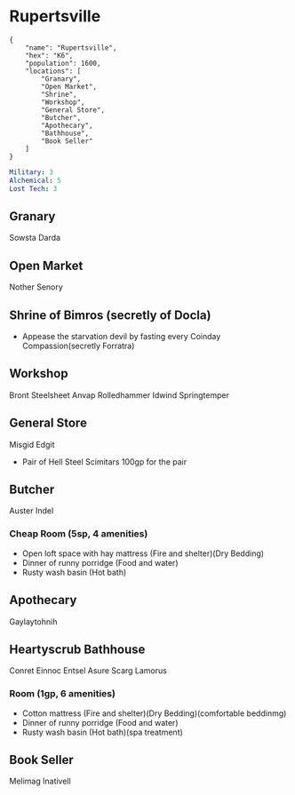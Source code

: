 # Rupertsville

```
{
    "name": "Rupertsville",
    "hex": "K6",
    "population": 1600,
    "locations": [
        "Granary",
        "Open Market",
        "Shrine",
        "Workshop",
        "General Store",
        "Butcher",
        "Apothecary",
        "Bathhouse",
        "Book Seller"
    ]
}
```
```yml
Military: 3
Alchemical: 5
Lost Tech: 3
```

## Granary
Sowsta Darda

## Open Market
Nother Senory

## Shrine of Bimros (secretly of Docla)
- Appease the starvation devil by fasting every Coinday
Compassion(secretly Forratra)

## Workshop
Bront Steelsheet
Anvap Rolledhammer
Idwind Springtemper

## General Store
Misgid Edgit
- Pair of Hell Steel Scimitars 100gp for the pair

## Butcher
Auster Indel

### Cheap Room (5sp, 4 amenities)
- Open loft space with hay mattress (Fire and shelter)(Dry Bedding)
- Dinner of runny porridge (Food and water)
- Rusty wash basin (Hot bath)

## Apothecary
Gaylaytohnih

## Heartyscrub Bathhouse
Conret Einnoc
Entsel Asure
Scarg Lamorus

### Room (1gp, 6 amenities)
- Cotton mattress (Fire and shelter)(Dry Bedding)(comfortable beddinmg)
- Dinner of runny porridge (Food and water)
- Rusty wash basin (Hot bath)(spa treatment)

## Book Seller
Melimag Inativell